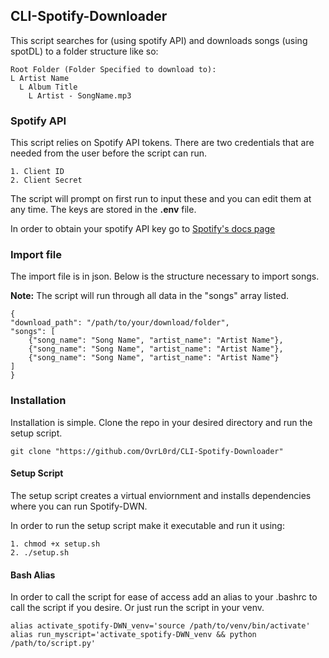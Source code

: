 ## CLI-Spotify-Downloader
This script searches for (using spotify API) and downloads songs (using spotDL) to a folder structure like so:

    Root Folder (Folder Specified to download to):
    L Artist Name
      L Album Title
        L Artist - SongName.mp3

### Spotify API
This script relies on Spotify API tokens. There are two credentials that are needed from the user before the script can run.

    1. Client ID
    2. Client Secret

The script will prompt on first run to input these and you can edit them at any time. The keys are stored in the **.env** file.

In order to obtain your spotify API key go to [Spotify's docs page](https://developer.spotify.com/documentation/web-api/tutorials/getting-started)

### Import file
The import file is in json. Below is the structure necessary to import songs.

**Note:** The script will run through all data in the "songs" array listed.
    
    {
    "download_path": "/path/to/your/download/folder",
    "songs": [
        {"song_name": "Song Name", "artist_name": "Artist Name"},
        {"song_name": "Song Name", "artist_name": "Artist Name"},
        {"song_name": "Song Name", "artist_name": "Artist Name"}
    ]
    }

### Installation
Installation is simple. Clone the repo in your desired directory and run the setup script.

    git clone "https://github.com/OvrL0rd/CLI-Spotify-Downloader"

#### Setup Script
The setup script creates a virtual enviornment and installs dependencies where you can run Spotify-DWN.

In order to run the setup script make it executable and run it using:

    1. chmod +x setup.sh
    2. ./setup.sh


#### Bash Alias
In order to call the script for ease of access add an alias to your .bashrc to call the script if you desire. Or just run the script in your venv.

    alias activate_spotify-DWN_venv='source /path/to/venv/bin/activate'
    alias run_myscript='activate_spotify-DWN_venv && python /path/to/script.py'
